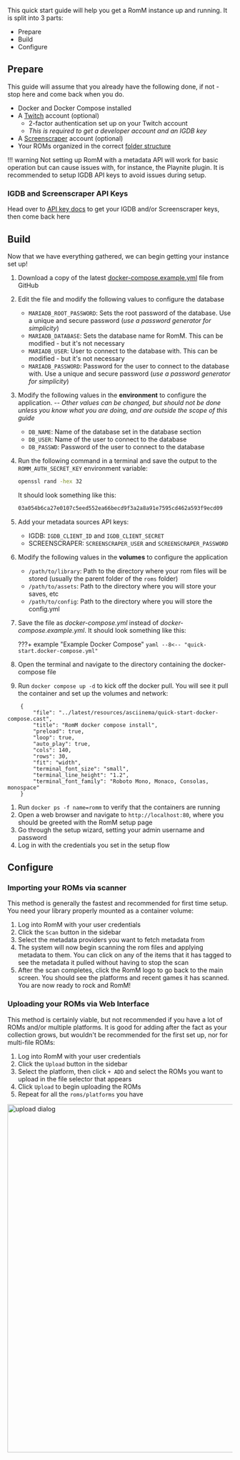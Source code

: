 <!-- trunk-ignore-all(prettier) -->

This quick start guide will help you get a RomM instance up and running. It is split into 3 parts:

- Prepare
- Build
- Configure

## Prepare

This guide will assume that you already have the following done, if not - stop here and come back when you do.

- Docker and Docker Compose installed
- A <a href="https://dev.twitch.tv" target="_blank" rel="noopener noreferrer">Twitch</a> account (optional)
    - 2-factor authentication set up on your Twitch account
    - _This is required to get a developer account and an IGDB key_
- A <a href="https://www.screenscraper.fr/" target="_blank" rel="noopener noreferrer">Screenscraper</a> account (optional)
- Your ROMs organized in the correct [folder structure](./Folder-Structure.md)

<!-- prettier-ignore -->
!!! warning
    Not setting up RomM with a metadata API will work for basic operation but can cause issues with, for instance, the Playnite plugin. It is recommended to setup IGDB API keys to avoid issues during setup.

### IGDB and Screenscraper API Keys

Head over to [API key docs](./Metadata-Providers.md) to get your IGDB and/or Screenscraper keys, then come back here

## Build

Now that we have everything gathered, we can begin getting your instance set up!

<!-- trunk-ignore-begin(markdownlint/MD040) -->
1. Download a copy of the latest <a href="https://github.com/rommapp/romm/blob/release/examples/docker-compose.example.yml" target="_blank" rel="noopener noreferrer">docker-compose.example.yml</a> file from GitHub
3. Edit the file and modify the following values to configure the database
    - `MARIADB_ROOT_PASSWORD`: Sets the root password of the database. Use a unique and secure password (_use a password generator for simplicity_)
    - `MARIADB_DATABASE`: Sets the database name for RomM. This can be modified - but it's not necessary
    - `MARIADB_USER`: User to connect to the database with. This can be modified - but it's not necessary
    - `MARIADB_PASSWORD`: Password for the user to connect to the database with. Use a unique and secure password (_use a password generator for simplicity_)
4. Modify the following values in the **environment** to configure the application. _-- Other values can be changed, but should not be done unless you know what you are doing, and are outside the scope of this guide_
    - `DB_NAME`: Name of the database set in the database section
    - `DB_USER`: Name of the user to connect to the database
    - `DB_PASSWD`: Password of the user to connect to the database
5. Run the following command in a terminal and save the output to the `ROMM_AUTH_SECRET_KEY` environment variable:
    ```sh
    openssl rand -hex 32
    ```
    It should look something like this:
    ```sh
    03a054b6ca27e0107c5eed552ea66becd9f3a2a8a91e7595cd462a593f9ecd09
    ```
6. Add your metadata sources API keys:
    - IGDB: `IGDB_CLIENT_ID` and `IGDB_CLIENT_SECRET`
    - SCREENSCRAPER: `SCREENSCRAPER_USER` and `SCREENSCRAPER_PASSWORD`
7. Modify the following values in the **volumes** to configure the application
    - `/path/to/library`: Path to the directory where your rom files will be stored (usually the parent folder of the `roms` folder)
    - `/path/to/assets`: Path to the directory where you will store your saves, etc
    - `/path/to/config`: Path to the directory where you will store the config.yml
8. Save the file as _docker-compose.yml_ instead of _docker-compose.example.yml_. It should look something like this:

    <!-- prettier-ignore -->
    ???+ example "Example Docker Compose"
        ``` yaml
        --8<-- "quick-start.docker-compose.yml"
        ```

9.  Open the terminal and navigate to the directory containing the docker-compose file
10. Run `docker compose up -d` to kick off the docker pull. You will see it pull the container and set up the volumes and network:
```asciinema-player
    {
        "file": "../latest/resources/asciinema/quick-start-docker-compose.cast",
        "title": "RomM docker compose install",
        "preload": true,
        "loop": true,
        "auto_play": true,
        "cols": 140,
        "rows": 30,
        "fit": "width",
        "terminal_font_size": "small",
        "terminal_line_height": "1.2",
        "terminal_font_family": "Roboto Mono, Monaco, Consolas, monospace"
    }
```

1.  Run `docker ps -f name=romm` to verify that the containers are running
2.  Open a web browser and navigate to `http://localhost:80`, where you should be greeted with the RomM setup page
3.  Go through the setup wizard, setting your admin username and password
4.  Log in with the credentials you set in the setup flow
<!-- trunk-ignore-end(markdownlint/MD040) -->

## Configure

### Importing your ROMs via scanner

This method is generally the fastest and recommended for first time setup. You need your library properly mounted as a container volume:

1. Log into RomM with your user credentials
2. Click the `Scan` button in the sidebar
3. Select the metadata providers you want to fetch metadata from
4. The system will now begin scanning the rom files and applying metadata to them. You can click on any of the items that it has tagged to see the metadata it pulled without having to stop the scan
5. After the scan completes, click the RomM logo to go back to the main screen. You should see the platforms and recent games it has scanned. You are now ready to rock and RomM!

### Uploading your ROMs via Web Interface

This method is certainly viable, but not recommended if you have a lot of ROMs and/or multiple platforms. It is good for adding after the fact as your collection grows, but wouldn't be recommended for the first set up, nor for multi-file ROMs:

1. Log into RomM with your user credentials
2. Click the `Upload` button in the sidebar
3. Select the platform, then click `+ ADD` and select the ROMs you want to upload in the file selector that appears
4. Click `Upload` to begin uploading the ROMs
5. Repeat for all the `roms/platforms` you have

<img src="https://raw.githubusercontent.com/rommapp/docs/refs/heads/main/docs/resources/quickstart/upload_roms.png" width="780" alt="upload dialog">

